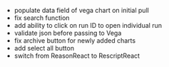 - populate data field of vega chart on initial pull
- fix search function
- add ability to click on run ID to open individual run
- validate json before passing to Vega
- fix archive button for newly added charts
- add select all button
- switch from ReasonReact to RescriptReact